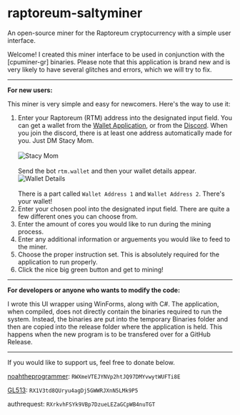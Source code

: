 # raptoreum-saltyminer
An open-source miner for the Raptoreum cryptocurrency with a simple user interface.

Welcome! I created this miner interface to be used in conjunction with the [cpuminer-gr] binaries.
Please note that this application is brand new and is very likely to have several glitches and errors, which we will try to fix.
________________________________________________________________________________________________________________________________________________________________
**For new users:**

This miner is very simple and easy for newcomers. Here's the way to use it:

1. Enter your Raptoreum (RTM) address into the designated input field. You can get a wallet from the [Wallet Application](https://github.com/Raptor3um/raptoreum/releases/tag/1.2.15.2), or from the [Discord](https://discord.gg/dJQ6cagnmX). When you join the discord, there is at least one address automatically made for you. Just DM Stacy Mom. <br><br> ![Stacy Mom](https://cdn.discordapp.com/attachments/836164219073331213/884022857074634782/unknown.png) <br><br> Send the bot `rtm.wallet` and then your wallet details appear. <br> ![Wallet Details](https://cdn.discordapp.com/attachments/836164219073331213/884023573658894346/unknown.png) <br><br>
There is a part called `Wallet Address 1` and `Wallet Address 2`. There's your wallet!
2. Enter your chosen pool into the designated input field. There are quite a few different ones you can choose from.
3. Enter the amount of cores you would like to run during the mining process.
4. Enter any additional information or arguements you would like to feed to the miner.
5. Choose the proper instruction set. This is absolutely required for the application to run properly.
6. Click the nice big green button and get to mining!
________________________________________________________________________________________________________________________________________________________________

**For developers or anyone who wants to modify the code:**

I wrote this UI wrapper using WinForms, along with C#. The application, when compiled, does not directly contain the binaries required to run the system.
Instead, the binaries are put into the temporary Binaries folder and then are copied into the release folder where the application is held. 
This happens when the new program is to be transfered over for a GitHub Release.
________________________________________________________________________________________________________________________________________________________________
If you would like to support us, feel free to donate below.

[noahtheprogrammer](https://github.com/noahtheprogrammer):  `RWXmeVTEJYNVp2htJQ97DMYvwytWUFTi8E`

[GL513](https://GL513.github.io/): `RX1V3td8QUryu4agDj5GWWRJXnN5LMk9P5`

authrequest: `RXrkvhFSYk9VBp7DzueLEZaGCpWB4nuTGT`


